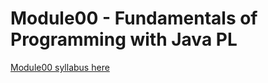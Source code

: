# Module00 - Fundamentals of Programming with Java PL

[Module00 syllabus here](../_general/backend-module00-fundamentals-syllabus.pdf)